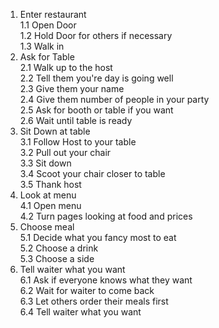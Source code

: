 1. Enter restaurant  
  1.1 Open Door  
  1.2 Hold Door for others if necessary  
  1.3 Walk in  
2. Ask for Table  
  2.1 Walk up to the host  
  2.2 Tell them you're day is going well  
  2.3 Give them your name  
  2.4 Give them number of people in your party  
  2.5 Ask for booth or table if you want  
  2.6 Wait until table is ready  
3. Sit Down at table   
  3.1 Follow Host to your table  
  3.2 Pull out your chair  
  3.3 Sit down  
  3.4 Scoot your chair closer to table  
  3.5 Thank host  
4. Look at menu  
  4.1 Open menu  
  4.2 Turn pages looking at food and prices  
5. Choose meal  
  5.1 Decide what you fancy most to eat  
  5.2 Choose a drink  
  5.3 Choose a side  
6. Tell waiter what you want  
  6.1 Ask if everyone knows what they want  
  6.2 Wait for waiter to come back  
  6.3 Let others order their meals first  
  6.4 Tell waiter what you want  
